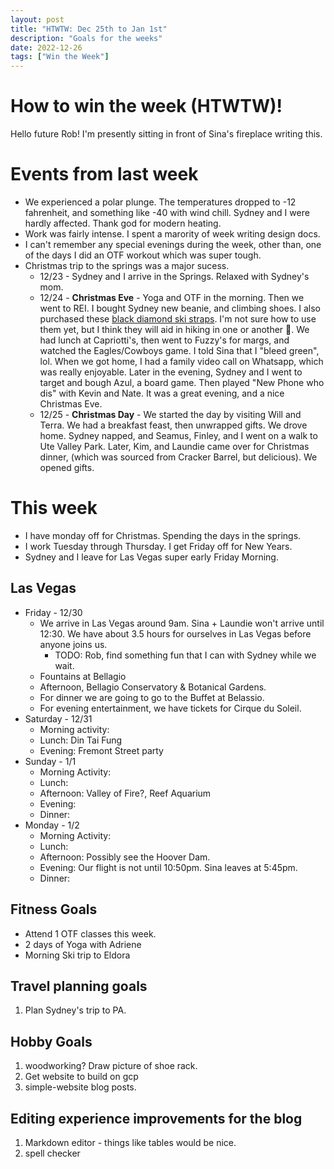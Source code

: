 ```yaml
---
layout: post
title: "HTWTW: Dec 25th to Jan 1st"
description: "Goals for the weeks"
date: 2022-12-26
tags: ["Win the Week"]
---
```


# How to win the week (HTWTW)!

Hello future Rob! I'm presently sitting in front of Sina's fireplace writing this.

# Events from last week
- We experienced a polar plunge. The temperatures dropped to -12 fahrenheit, and something like -40 with wind chill. Sydney and I were hardly affected. Thank god for modern heating. 
- Work was fairly intense. I spent a marority of week writing design docs.
- I can't remember any special evenings during the week, other than, one of the days I did an OTF workout which was super tough.
- Christmas trip to the springs was a major sucess. 
  - 12/23 - Sydney and I arrive in the Springs. Relaxed with Sydney's mom.
  - 12/24 - **Christmas Eve** - Yoga and OTF in the morning. Then we went to REI. I bought Sydney new beanie, and climbing shoes.
    I also purchased these [black diamond ski straps](https://www.blackdiamondequipment.com/en_US/product/ski-strap-25in/). I'm not sure how to 
    use them yet, but I think they will aid in hiking in one or another 🤷. 
    We had lunch at Capriotti's, then went to Fuzzy's for margs, and watched the
    Eagles/Cowboys game. I told Sina that I "bleed green", lol. When we got home,
    I had a family video call on Whatsapp, which was really enjoyable. Later in the evening, Sydney and I went to target and bough Azul, a board game. Then played
    "New Phone who dis" with Kevin and Nate. It was a great evening, and a nice 
    Christmas Eve.
   - 12/25 - **Christmas Day** - We started the day by visiting Will and Terra. We
   had a breakfast feast, then unwrapped gifts. We drove home. Sydney napped, and Seamus, Finley, and I went on a walk to Ute Valley Park. Later, Kim, and Laundie
   came over for Christmas dinner, (which was sourced from Cracker Barrel, but
   delicious). We opened gifts. 

# This week
- I have monday off for Christmas. Spending the days in the springs.
- I work Tuesday through Thursday. I get Friday off for New Years. 
- Sydney and I leave for Las Vegas super early Friday Morning. 

## Las Vegas
 - Friday - 12/30
   - We arrive in Las Vegas around 9am. Sina + Laundie won't arrive until 12:30. We 
   have about 3.5 hours for ourselves in Las Vegas before anyone joins us.
     - TODO: Rob, find something fun that I can with Sydney while we wait.
   - Fountains at Bellagio
   - Afternoon, Bellagio Conservatory & Botanical Gardens.
   - For dinner we are going to go to the Buffet at Belassio. 
   - For evening entertainment, we have tickets for Cirque du Soleil.
 - Saturday - 12/31
   - Morning activity:
   - Lunch: Din Tai Fung
   - Evening: Fremont Street party
 - Sunday - 1/1
   - Morning Activity:
   - Lunch:
   - Afternoon: Valley of Fire?, Reef Aquarium
   - Evening: 
   - Dinner:
 - Monday - 1/2
   - Morning Activity:
   - Lunch:
   - Afternoon: Possibly see the Hoover Dam.
   - Evening: Our flight is not until 10:50pm. Sina leaves at 5:45pm.  
   - Dinner: 
 

## Fitness Goals
 - Attend 1 OTF classes this week.
 - 2 days of Yoga with Adriene
 - Morning Ski trip to Eldora

## Travel planning goals
 1. Plan Sydney's trip to PA.

## Hobby Goals
 1. woodworking? Draw picture of shoe rack.
 1. Get website to build on gcp
 1. simple-website blog posts.

## Editing experience improvements for the blog 
 1. Markdown editor - things like tables would be nice.
 1. spell checker



